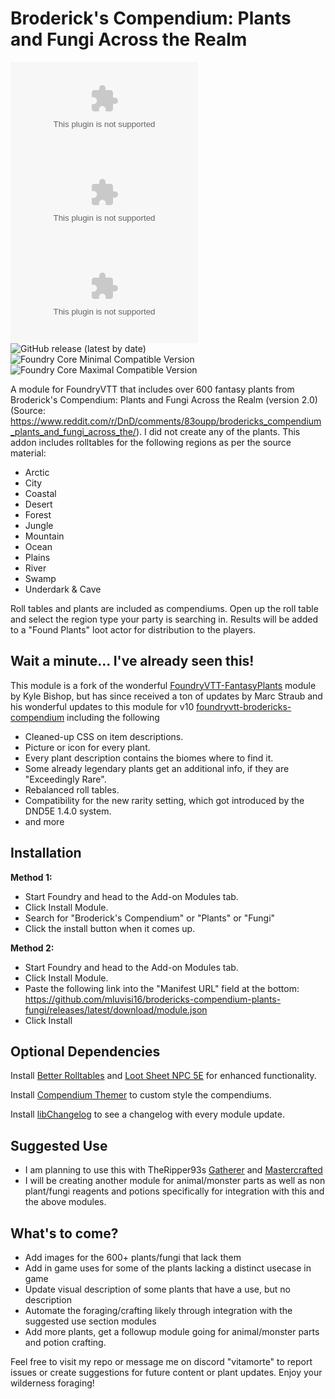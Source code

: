 # Broderick's Compendium: Plants and Fungi Across the Realm

![All Releases Download Count](https://img.shields.io/github/downloads/mluvisi16/brodericks-compendium-plants-fungi/module.zip?color=2b82fc&label=%20Downloads%20%28all%29&style=for-the-badge)
![Latest Release Download Count](https://img.shields.io/github/downloads/mluvisi16/brodericks-compendium-plants-fungi/latest/module.zip?label=Downloads%20%28latest%20release%29&style=for-the-badge)
![Fork v13 Update Release Download Count](https://img.shields.io/github/downloads/mluvisi16/foundryvtt-brodericks-compendium/latest/module.zip?label=Downloads%20%28latest%20release%29&style=for-the-badge)
![GitHub release (latest by date)](https://img.shields.io/github/v/release/mluvisi16/brodericks-compendium-plants-fungi?label=Latest%20Release&prefix=v&query=$.version&colorB=red&style=for-the-badge) 
![Foundry Core Minimal Compatible Version](https://img.shields.io/badge/dynamic/json.svg?url=https%3A%2F%2Fraw.githubusercontent.com%2Fmluvisi16%2Fbrodericks-compendium-plants-fungi%2Fmaster%2Fmodule.json&label=Foundry%20Minimal%20Version&query=$.compatibility.minimum&colorB=orange&style=for-the-badge)
![Foundry Core Maximal Compatible Version](https://img.shields.io/badge/dynamic/json.svg?url=https%3A%2F%2Fraw.githubusercontent.com%2Fmluvisi16%2Ffoundryvtt-brodericks-compendium%2Fmaster%2Fmodule.json&label=Foundry%20Maximal%20Version&query=$.compatibility.maximum&colorB=orange&style=for-the-badge)

A module for FoundryVTT that includes over 600 fantasy plants from Broderick's Compendium: Plants and Fungi Across the
Realm (version 2.0)
(Source: <https://www.reddit.com/r/DnD/comments/83oupp/brodericks_compendium_plants_and_fungi_across_the/>).
I did not create any of the plants. This addon includes rolltables for the following regions as per the source material:

* Arctic
* City
* Coastal
* Desert
* Forest
* Jungle
* Mountain
* Ocean
* Plains
* River
* Swamp
* Underdark & Cave

Roll tables and plants are included as compendiums. Open up the roll table and select the region type your party is
searching in. Results will be added to a "Found Plants" loot actor for distribution to the players.

## Wait a minute... I've already seen this!

This module is a fork of the wonderful [FoundryVTT-FantasyPlants](https://github.com/KyleBishop/FoundryVTT-FantasyPlants) module by Kyle Bishop, but has since received a ton of updates by Marc Straub and his wonderful updates to this module for v10 [foundryvtt-brodericks-compendium](https://github.com/marcstraube/foundryvtt-brodericks-compendium) including the following

* Cleaned-up CSS on item descriptions.
* Picture or icon for every plant.
* Every plant description contains the biomes where to find it.
* Some already legendary plants get an additional info, if they are "Exceedingly Rare".
* Rebalanced roll tables.
* Compatibility for the new rarity setting, which got introduced by the DND5E 1.4.0 system.
* and more

## Installation

**Method 1:**

* Start Foundry and head to the Add-on Modules tab.
* Click Install Module.
* Search for "Broderick's Compendium" or "Plants" or "Fungi"
* Click the install button when it comes up.

**Method 2:**

* Start Foundry and head to the Add-on Modules tab.
* Click Install Module.
* Paste the following link into the "Manifest URL" field at the
  bottom: <https://github.com/mluvisi16/brodericks-compendium-plants-fungi/releases/latest/download/module.json>
* Click Install

## Optional Dependencies

Install [Better Rolltables](https://github.com/ultrakorne/better-rolltables) and [Loot Sheet NPC 5E](https://github.com/jopeek/fvtt-loot-sheet-npc-5e) for enhanced functionality.

Install [Compendium Themer](https://github.com/p4535992/foundryvtt-compendium-themer) to custom style the compendiums. 

Install [libChangelog](https://github.com/theripper93/libChangelogs) to see a changelog with every module update.

## Suggested Use

* I am planning to use this with TheRipper93s [Gatherer](https://theripper93.com/module/gatherer) and [Mastercrafted](https://theripper93.com/module/mastercrafted)
* I will be creating another module for animal/monster parts as well as non plant/fungi reagents and potions specifically for integration with this and the above modules.

## What's to come?

* Add images for the 600+ plants/fungi that lack them
* Add in game uses for some of the plants lacking a distinct usecase in game
* Update visual description of some plants that have a use, but no description
* Automate the foraging/crafting likely through integration with the suggested use section modules
* Add more plants, get a followup module going for animal/monster parts and potion crafting.

Feel free to visit my repo or message me on discord "vitamorte" to report issues or create suggestions for future content or plant updates.
Enjoy your wilderness foraging!
